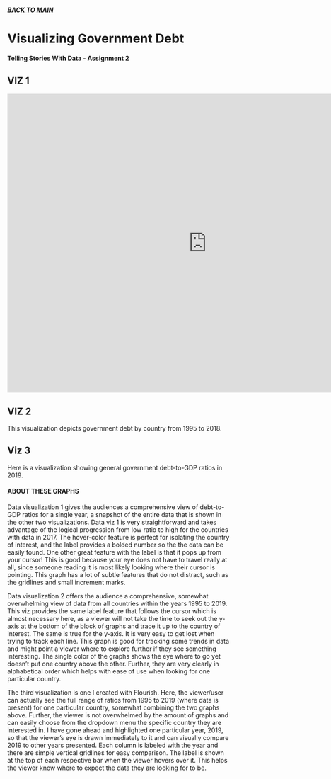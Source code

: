 ##### [**BACK TO MAIN**](https://gmccloskey13.github.io/mccloskey-portfolio/)

# Visualizing Government Debt
#### Telling Stories With Data - Assignment 2

##  VIZ 1

<iframe src="https://data.oecd.org/chart/6gMb" width="900" height="675" style="border: 0" mozallowfullscreen="true" webkitallowfullscreen="true" allowfullscreen="true"><a href="https://data.oecd.org/chart/6gMb" target="_blank">OECD Chart: General government debt, Total, % of GDP, Annual, 2017</a></iframe>


## VIZ 2

This visualization depicts government debt by country from 1995 to 2018. 

<div class="flourish-embed flourish-chart" data-src="visualisation/5290262"><script src="https://public.flourish.studio/resources/embed.js"></script></div>


## Viz 3

Here is a visualization showing general government debt-to-GDP ratios in 2019.

<div class="flourish-embed flourish-chart" data-src="visualisation/5298084"><script src="https://public.flourish.studio/resources/embed.js"></script></div>

#### ABOUT THESE GRAPHS
Data visualization 1 gives the audiences a comprehensive view of debt-to-GDP ratios for a single year, a snapshot of the entire data that is shown in the other two visualizations. Data viz 1 is very straightforward and takes advantage of the logical progression from low ratio to high for the countries with data in 2017. The hover-color feature is perfect for isolating the country of interest, and the label provides a bolded number so the the data can be easily found. One other great feature with the label is that it pops up from your cursor! This is good because your eye does not have to travel really at all, since someone reading it is most likely looking where their cursor is pointing. This graph has a lot of subtle features that do not distract, such as the gridlines and small increment marks.

Data visualization 2 offers the audience a comprehensive, somewhat overwhelming view of data from all countries within the years 1995 to 2019. This viz provides the same label feature that follows the cursor which is almost necessary here, as a viewer will not take the time to seek out the y-axis at the bottom of the block of graphs and trace it up to the country of interest. The same is true for the y-axis. It is very easy to get lost when trying to track each line. This graph is good for tracking some trends in data and might point a viewer where to explore further if they see something interesting. The single color of the graphs shows the eye where to go yet doesn’t put one country above the other. Further, they are very clearly in alphabetical order which helps with ease of use when looking for one particular country. 

The third visualization is one I created with Flourish. Here, the viewer/user can actually see the full range of ratios from 1995 to 2019 (where data is present) for one particular country, somewhat combining the two graphs above. Further, the viewer is not overwhelmed by the amount of graphs and can easily choose from the dropdown menu the specific country they are interested in. I have gone ahead and highlighted one particular year, 2019, so that the viewer’s eye is drawn immediately to it and can visually compare 2019 to other years presented. Each column is labeled with the year and there are simple vertical gridlines for easy comparison. The label is shown at the top of each respective bar when the viewer hovers over it. This helps the viewer know where to expect the data they are looking for to be. 
